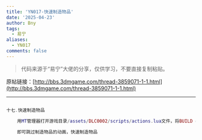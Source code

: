 ```yaml
---
title: 'YN017-快速制造物品'
date: '2025-04-23'
author: Bny
tags:
  - 易宁
aliases:
  - YN017
comments: false
---
```


> 代码来源于“易宁”大佬的分享，仅供学习，不要直接复制粘贴。

原帖链接：[http://bbs.3dmgame.com/thread-3859071-1-1.html](http://bbs.3dmgame.com/thread-3859071-1-1.html)

---

```lua  

十七.快速制造物品	用MT管理器打开游戏目录/assets/DLC0002/scripts/actions.lua文件，将BUILD = Action(),替换为BUILD = Action(0, true),	即可跳过制造物品的动画，快速制造物品

```  

